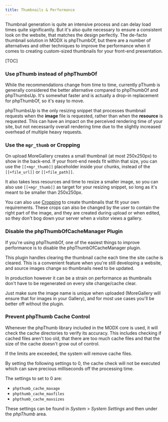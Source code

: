 ```yaml
---
title: Thumbnails & Performance
---
```


Thumbnail generation is quite an intensive process and can delay load times quite significantly. But it's also quite necessary to ensure a consistent look on the website, that matches the design perfectly. The de-facto thumbnail solution in MODX is phpThumbOf, but there are a number of alternatives and other techniques to improve the performance when it comes to creating custom-sized thumbnails for your front-end presentation.

[TOC]

### Use pThumb instead of phpThumbOf

While the recommendations change from time to time, currently pThumb is generally considered the better alternative compared to phpThumbOf and phpThumbsUp. It's somewhat faster and is actually a drop-in replacement for phpThumbOf, so it's easy to move.

phpThumbsUp is the only resizing snippet that processes thumbnail requests when the **image** file is requested, rather than when the **resource** is requested. This can have an impact on the perceived rendering time of your site, but not necessarily overall rendering time due to the slightly increased overhead of multiple heavy requests. 

### Use the `mgr_thumb` or Cropping

On upload MoreGallery creates a small thumbnail (at most 250x250px) to show in the back-end. If your front-end needs fit within that size, you can use the `[[+mgr_thumb]]` placeholder inside your chunks, instead of the `[[+file_url]]` or `[[+file_path]]`. 

It also takes less resources and time to resize a smaller image, so you can also use `[[+mgr_thumb]]` as target for your resizing snippet, so long as it's meant to be smaller than 250x250px. 

You can also use [Cropping](Cropping) to create thumbnails that fit your own requirements. These crops can also be changed by the user to contain the right part of the image, and they are created during upload or when edited, so they don't bog down your server when a visitor views a gallery. 

### Disable the phpThumbOfCacheManager Plugin

If you're using phpThumbOf, one of the easiest things to improve performance is to disable the phpThumbOfCacheManager plugin. 

This plugin handles clearing the thumbnail cache each time the site cache is cleared. This is a convenient feature when you're still developing a website, and source images change so thumbnails need to be updated.
 
In production however it can be a strain on performance as thumbnails don't have to be regenerated on every site change/cache clear. 

Just make sure the image name is unique when uploaded (MoreGallery will ensure that for images in your Gallery), and for most use cases you'll be better off without the plugin. 

### Prevent phpThumb Cache Control

Whenever the phpThumb library included in the MODX core is used, it will check the cache directories to verify its accuracy. This includes checking if cached files aren't too old, that there are too much cache files and that the size of the cache doesn't grow out of control.

If the limits are exceeded, the system will remove cache files.

By setting the following settings to 0, the cache check will not be executed which can save precious milliseconds off the processing time.

The settings to set to 0 are:

- `phpthumb_cache_maxage`
- `phpthumb_cache_maxfiles`
- `phpthumb_cache_maxsizes`

These settings can be found in _System_ > _System Settings_ and then under the _phpThumb_ area.
